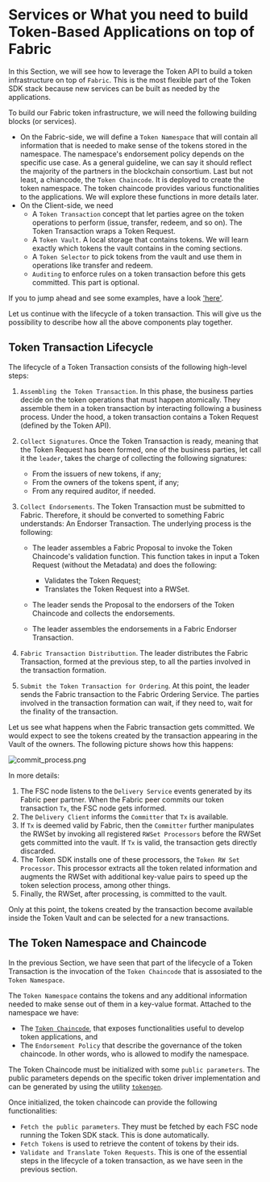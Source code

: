 # Services or What you need to build Token-Based Applications on top of Fabric

In this Section, we will see how to leverage the Token API to build a token infrastructure on top of `Fabric`.
This is the most flexible part of the Token SDK stack because new services can be built as needed by the applications.

To build our Fabric token infrastructure, we will need the following building blocks (or services).

- On the Fabric-side, we will define a `Token Namespace` that will contain all information that is needed to make 
  sense of the tokens stored in the namespace. The namespace's endorsement policy depends on the specific use case.
  As a general guideline, we can say it should reflect the majority of the partners in the blockchain consortium.
  Last but not least, a chiancode, the `Token Chaincode`. It is deployed to create the token namespace.
  The token chaincode provides various functionalities to the applications.
  We will explore these functions in more details later.
- On the Client-side, we need
    - A `Token Transaction` concept that let parties agree on the token operations to perform 
      (issue, transfer, redeem, and so on). The Token Transaction wraps a Token Request.
    - A `Token Vault`. A local storage that contains tokens. We will learn exactly which tokens the vault contains
      in the coming sections.
    - A `Token Selector` to pick tokens from the vault and use them in operations like transfer and redeem.
    - `Auditing` to enforce rules on a token transaction before this gets committed. This part is optional.
  
If you to jump ahead and see some examples, have a look ['here'](./../integration/README.md).

Let us continue with the lifecycle of a token transaction. This will give us the possibility to describe
how all the above components play together.

## Token Transaction Lifecycle

The lifecycle of a Token Transaction consists of the following high-level steps:

1. `Assembling the Token Transaction`. In this phase, the business parties decide on the token operations
that must happen atomically. They assemble them in a token transaction by interacting following a business process.
   Under the hood, a token transaction contains a Token Request (defined by the Token API).

2. `Collect Signatures`. Once the Token Transaction is ready, meaning that the Token Request has been formed, 
   one of the business parties, let call it the `leader`, takes the charge of collecting the following signatures:
   - From the issuers of new tokens, if any;
   - From the owners of the tokens spent, if any;
   - From any required auditor, if needed.

3. `Collect Endorsements`. The Token Transaction must be submitted to Fabric. Therefore, it should be converted 
to something Fabric understands: An Endorser Transaction. The underlying process is the following:
   - The leader assembles a Fabric Proposal to invoke the Token Chaincode's  validation function. This function
    takes in input a Token Request (without the Metadata) and does the following:
     - Validates the Token Request;
     - Translates the Token Request into a RWSet.
  
   - The leader sends the Proposal to the endorsers of the Token Chaincode and collects the endorsements.
   - The leader assembles the endorsements in a Fabric Endorser Transaction.
    
4. `Fabric Transaction Distributtion`. The leader distributes the Fabric Transaction, formed at the previous step, 
   to all the parties involved in the transaction formation.

5. `Submit the Token Transaction for Ordering`. At this point, the leader sends the Fabric transaction to the Fabric
Ordering Service. The parties involved in the transaction formation can wait, if they need to, wait for the finality of
   the transaction.
   

Let us see what happens when the Fabric transaction gets committed. 
We would expect to see the tokens created by the transaction appearing in the Vault of the owners.
The following picture shows how this happens: 

![commit_process.png](imgs/commit_process.png)

In more details:
1. The FSC node listens to the `Delivery Service` events generated by its Fabric peer partner. 
   When the Fabric peer commits our token transaction `Tx`, the FSC node gets informed.
2. The `Delivery Client` informs the `Committer` that `Tx` is available.
3. If `Tx` is deemed valid by Fabric, then the `Committer` further manipulates the RWSet by invoking all registered
   `RWSet Processors` before the RWSet gets committed into the vault. If `Tx` is valid, the transaction gets directly 
   discarded.
4. The Token SDK installs one of these processors, the `Token RW Set Processor`. This processor extracts all the token
   related information and augments the RWSet with additional key-value pairs to speed up the 
   token selection process, among other things.
5. Finally, the RWSet, after processing, is committed to the vault.

Only at this point, the tokens created by the transaction become available inside the Token Vault and can be selected
for a new transactions.

## The Token Namespace and Chaincode

In the previous Section, we have seen that part of the lifecycle of a Token Transaction is the invocation of the 
`Token Chaincode` that is assosiated to the `Token Namespace`.

The `Token Namespace` contains the tokens and any additional information needed to make sense out of them
in a key-value format. Attached to the namespace we have:
- The [`Token Chaincode`](https://github.com/hyperledger-labs/fabric-token-sdk/tree/main/token/services/tcc),
  that exposes functionalities useful to develop token applications, and
- The `Endorsement Policy` that describe the governance of the token chaincode. In other words, who is allowed to
  modify the namespace.

The Token Chaincode must be initialized with some `public parameters`.
The public parameters depends on the specific token driver implementation and can be generated by 
using the utility [`tokengen`](./../cmd/tokengen/README.md).

Once initialized, the token chaincode can provide the following functionalities:
- `Fetch the public parameters`. They must be fetched by each FSC node running the Token SDK stack.
  This is done automatically.
- `Fetch Tokens` is used to retrieve the content of tokens by their ids.
- `Validate and Translate Token Requests`. This is one of the essential steps in the lifecycle of a token transaction,
  as we have seen in the previous section.